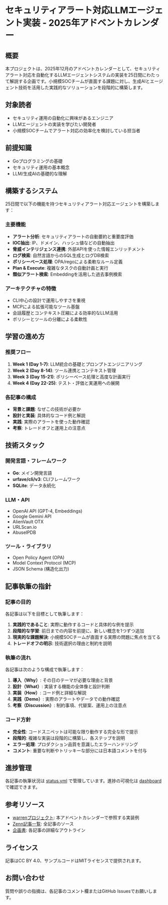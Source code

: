 # セキュリティアラート対応LLMエージェント実装 - 2025年アドベントカレンダー

## 概要

本プロジェクトは、2025年12月のアドベントカレンダーとして、セキュリティアラート対応を自動化するLLMエージェントシステムの実装を25日間にわたって解説する企画です。小規模SOCチームが直面する課題に対し、生成AIとエージェント技術を活用した実践的なソリューションを段階的に構築します。

## 対象読者

- セキュリティ運用の自動化に興味があるエンジニア
- LLMエージェントの実装を学びたい開発者
- 小規模SOCチームでアラート対応の効率化を検討している担当者

## 前提知識

- Goプログラミングの基礎
- セキュリティ運用の基本概念
- LLM/生成AIの基礎的な理解

## 構築するシステム

25日間で以下の機能を持つセキュリティアラート対応エージェントを構築します：

### 主要機能
- **アラート分析**: セキュリティアラートの自動要約と重要度評価
- **IOC抽出**: IP、ドメイン、ハッシュ値などの自動抽出
- **脅威インテリジェンス連携**: 外部APIを使った情報エンリッチメント
- **ログ検索**: 自然言語からのSQL生成とログDB検索
- **ポリシーベース処理**: OPA/regoによる柔軟なルール定義
- **Plan & Execute**: 複雑なタスクの自動計画と実行
- **類似アラート検索**: Embeddingを活用した過去事例検索

### アーキテクチャの特徴
- CLI中心の設計で運用しやすさを重視
- MCPによる拡張可能なツール基盤
- 会話履歴とコンテキスト圧縮による効率的なLLM活用
- ポリシーとツールの分離による柔軟性

## 学習の進め方

### 推奨フロー
1. **Week 1 (Day 1-7)**: LLM統合の基礎とプロンプトエンジニアリング
2. **Week 2 (Day 8-14)**: ツール連携とコンテキスト管理
3. **Week 3 (Day 15-21)**: ポリシーベース処理と高度な計画実行
4. **Week 4 (Day 22-25)**: テスト・評価と実運用への展開

### 各記事の構成
- **背景と課題**: なぜこの技術が必要か
- **設計と実装**: 具体的なコード例と解説
- **実践**: 実際のアラートを使った動作確認
- **考察**: トレードオフと運用上の注意点

## 技術スタック

### 開発言語・フレームワーク
- **Go**: メイン開発言語
- **urfave/cli/v3**: CLIフレームワーク
- **SQLite**: データ永続化

### LLM・API
- OpenAI API (GPT-4, Embeddings)
- Google Gemini API
- AlienVault OTX
- URLScan.io
- AbuseIPDB

### ツール・ライブラリ
- Open Policy Agent (OPA)
- Model Context Protocol (MCP)
- JSON Schema (構造化出力)

## 記事執筆の指針

### 記事の目的

各記事は以下を目標として執筆します：

1. **実践的であること**: 実際に動作するコードと具体的な例を提示
2. **段階的な学習**: 前日までの内容を前提に、新しい概念を1つずつ追加
3. **現実的な課題解決**: 小規模SOCチームが直面する実際の問題に焦点を当てる
4. **トレードオフの明示**: 技術選択の理由と制約を説明

### 執筆の流れ

各記事は次のような構成で執筆します：

1. **導入（Why）**: その日のテーマが必要な理由と背景
2. **設計（What）**: 実装する機能の全体像と設計判断
3. **実装（How）**: コード例と詳細な解説
4. **実践（Demo）**: 実際のアラートやデータでの動作確認
5. **考察（Discussion）**: 制約事項、代替案、運用上の注意点

### コード方針

- **完全性**: コードスニペットは可能な限り動作する完全な形で提示
- **段階的**: 複雑な実装は段階的に構築し、各ステップを説明
- **エラー処理**: プロダクション品質を意識したエラーハンドリング
- **コメント**: 重要な判断やトリッキーな部分には日本語コメントを付与

## 進捗管理

各記事の執筆状況は [status.yml](status.yml) で管理しています。進捗の可視化は [dashboard](dashboard/) で確認できます。

## 参考リソース

- [warrenプロジェクト](https://github.com/m-mizutani/warren): 本アドベントカレンダーで参照する実装例
- [Zenn記事一覧](../../articles/): 全記事のソース
- [企画書](../../meta/advcal-2025-idea.md): 各記事の詳細なアウトライン

## ライセンス

記事はCC BY 4.0、サンプルコードはMITライセンスで提供されます。

## お問い合わせ

質問や誤りの指摘は、各記事のコメント欄またはGitHub Issuesでお願いします。
